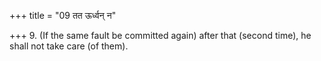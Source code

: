 +++
title = "09 तत ऊर्ध्वन् न"

+++
9. (If the same fault be committed again) after that (second time), he shall not take care (of them).
